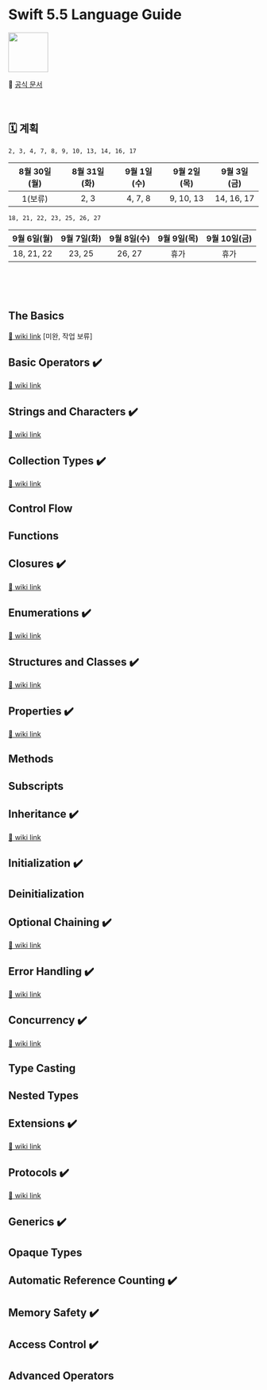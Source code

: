 # Swift 5.5 Language Guide
<img src="https://user-images.githubusercontent.com/26273678/131319812-49bf0af6-039b-45d1-9864-06afea73d7ff.png" height=80 />

🔗 [공식 문서](https://docs.swift.org/swift-book/LanguageGuide)
<br />
<br />
<br />
## 🗓 계획 
`2, 3, 4, 7, 8, 9, 10, 13, 14, 16, 17`

|8월 30일(월)|8월 31일(화)|9월 1일(수)|9월 2일(목)|9월 3일(금)|
|:-:|:-:|:-:|:-:|:-:|
| 1(보류) | 2, 3 | 4, 7, 8 | 9, 10, 13 | 14, 16, 17 |

`18, 21, 22, 23, 25, 26, 27`

|9월 6일(월)|9월 7일(화)|9월 8일(수)|9월 9일(목)|9월 10일(금)|
|:-:|:-:|:-:|:-:|:-:|
| 18, 21, 22 | 23, 25 | 26, 27 | 휴가 | 휴가 |

<!--
미정

|9월 12일(월)|9월 13일(화)|9월 14일(수)|9월 15일(목)|9월 16일(금)|
|:-:|:-:|:-:|:-:|:-:|
| | | | | |
-->

<br />
<br />
<br />

## The Basics   
[🔗 wiki link](https://github.com/SEOMINJUUU/SwiftStudy/wiki/1.-The-Basics)
[미완, 작업 보류]

## Basic Operators ✔️
[🔗 wiki link](https://github.com/SEOMINJUUU/SwiftStudy/wiki/2.-Basic-Operators)

## Strings and Characters ✔️
[🔗 wiki link](https://github.com/SEOMINJUUU/SwiftStudy/wiki/3.-Strings-and-Characters)

## Collection Types ✔️
[🔗 wiki link](https://github.com/SEOMINJUUU/SwiftStudy/wiki/4.-Collection-Types)

## Control Flow

## Functions

## Closures ✔️
[🔗 wiki link](https://github.com/SEOMINJUUU/SwiftStudy/wiki/7.-Closure)

## Enumerations ✔️
[🔗 wiki link](https://github.com/SEOMINJUUU/SwiftStudy/wiki/8.-Enumerations)

## Structures and Classes ✔️
[🔗 wiki link](https://github.com/SEOMINJUUU/SwiftStudy/wiki/9.-Classes-and-Structures)

## Properties ✔️
[🔗 wiki link](https://github.com/SEOMINJUUU/SwiftStudy/wiki/10.-Properties)

## Methods

## Subscripts

## Inheritance ✔️
[🔗 wiki link](https://github.com/SEOMINJUUU/SwiftStudy/wiki/13.-Inheritance)

## Initialization ✔️
<!-- [🔗 wiki link]() -->

## Deinitialization

## Optional Chaining ✔️
[🔗 wiki link](https://github.com/SEOMINJUUU/SwiftStudy/wiki/16.-Optional-Chaining)

## Error Handling ✔️
[🔗 wiki link](https://github.com/SEOMINJUUU/SwiftStudy/wiki/17.-Error-Handling)

## Concurrency ✔️
[🔗 wiki link](https://github.com/SEOMINJUUU/SwiftStudy/wiki/18.-Concurrency)

## Type Casting

## Nested Types

## Extensions ✔️
[🔗 wiki link](https://github.com/SEOMINJUUU/SwiftStudy/wiki/21.-Extensions)

## Protocols ✔️
[🔗 wiki link](https://github.com/SEOMINJUUU/SwiftStudy/wiki/22.-Protocols)

## Generics ✔️
<!-- [🔗 wiki link]() -->

## Opaque Types

## Automatic Reference Counting ✔️
<!-- [🔗 wiki link]() -->

## Memory Safety ✔️
<!-- [🔗 wiki link]() -->

## Access Control ✔️
<!-- [🔗 wiki link]() -->

## Advanced Operators
